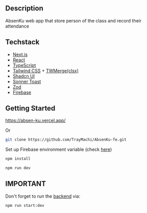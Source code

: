 ## Description

AbsenKu web app that store person of the class and record their attendance

## Techstack

- [Next.js](https://nextjs.org/)
- [React](https://react.dev/)
- [TypeScript](https://www.typescriptlang.org/)
- [Tailwind CSS](https://tailwindcss.com/) + [TWMerge(clsx)](https://medium.com/@nomanfareed681/simplify-your-tailwind-css-class-management-with-merge-and-clsx-42f1e2458fd8)
- [Shadcn UI](http://ui.shadcn.com/docs)
- [Sonner Toast](https://sonner.emilkowal.ski/)
- [Zod](https://zod.dev/)
- [Firebase](https://firebase.google.com/products/hosting/)

## Getting Started

https://absen-ku.vercel.app/

Or

```bash
git clone https://github.com/TrayMachi/AbsenKu-fe.git
```

Set up Firebase environment variable (check [here](.env.example))

```bash
npm install
```

```bash
npm run dev
```

## IMPORTANT

Don't forget to run the [backend](https://github.com/TrayMachi/AbsenKu-Be) via:
```bash
npm run start:dev
```

